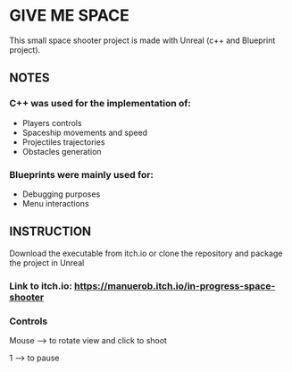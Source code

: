 # GIVE ME SPACE

This small space shooter project is made with Unreal (c++ and Blueprint project).

## NOTES

### C++ was used for the implementation of:
- Players controls
- Spaceship movements and speed
- Projectiles trajectories
- Obstacles generation

### Blueprints were mainly used for: 
- Debugging purposes
- Menu interactions


## INSTRUCTION

Download the executable from itch.io or clone the repository and package the project in Unreal

### Link to itch.io: https://manuerob.itch.io/in-progress-space-shooter

### Controls

Mouse --> to rotate view and click to shoot

1 --> to pause
